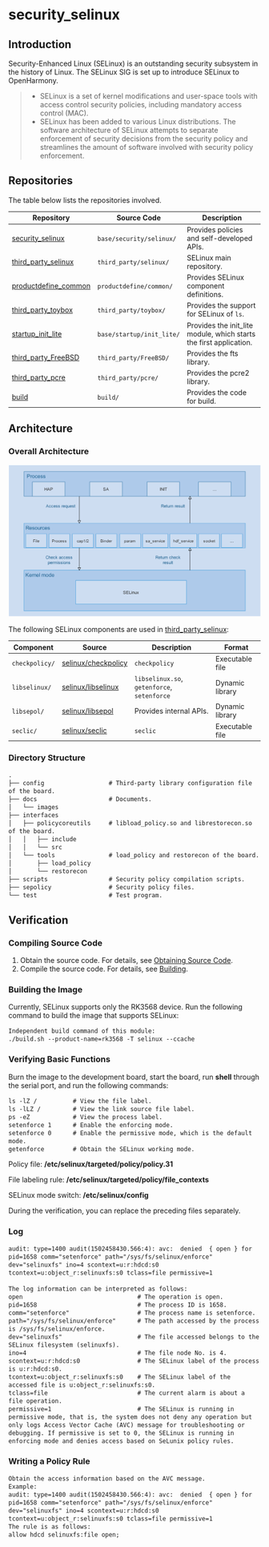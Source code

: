 # security_selinux

## Introduction

Security-Enhanced Linux (SELinux) is an outstanding security subsystem in the history of Linux. The SELinux SIG is set up to introduce SELinux to OpenHarmony.

> - SELinux is a set of kernel modifications and user-space tools with access control security policies, including mandatory access control (MAC).
> - SELinux has been added to various Linux distributions. The software architecture of SELinux attempts to separate enforcement of security decisions from the security policy and streamlines the amount of software involved with security policy enforcement.

## Repositories

The table below lists the repositories involved.

| Repository| Source Code| Description|
| --- | --- | --- |
| [security_selinux](https://gitee.com/openharmony/security_selinux.git) | `base/security/selinux/` | Provides policies and self-developed APIs.|
| [third_party_selinux](https://gitee.com/openharmony/third_party_selinux.git) | `third_party/selinux/` | SELinux main repository.|
| [productdefine_common](https://gitee.com/openharmony/productdefine_common.git) | `productdefine/common/` | Provides SELinux component definitions.|
| [third_party_toybox](https://gitee.com/openharmony/third_party_toybox.git) | `third_party/toybox/` | Provides the support for SELinux of `ls`.|
| [startup_init_lite](https://gitee.com/openharmony/startup_init_lite.git) | `base/startup/init_lite/` | Provides the init_lite module, which starts the first application.|
| [third_party_FreeBSD](https://gitee.com/openharmony/third_party_FreeBSD.git) | `third_party/FreeBSD/` | Provides the fts library.|
| [third_party_pcre](https://gitee.com/openharmony/third_party_pcre2.git) | `third_party/pcre/` | Provides the pcre2 library.|
| [build](https://gitee.com/openharmony/build.git) | `build/` | Provides the code for build.|

## Architecture

### Overall Architecture

![Overall architecture](docs/images/SELinux.png)

The following SELinux components are used in [third_party_selinux](https://gitee.com/openharmony/third_party_selinux.git):

| Component| Source| Description| Format|
| --- | --- | --- | --- |
| `checkpolicy/` | [selinux/checkpolicy](https://github.com/SELinuxProject/selinux/tree/cf853c1a0c2328ad6c62fb2b2cc55d4926301d6b/checkpolicy) | `checkpolicy` | Executable file|
| `libselinux/` | [selinux/libselinux](https://github.com/SELinuxProject/selinux/tree/cf853c1a0c2328ad6c62fb2b2cc55d4926301d6b/libselinux) | `libselinux.so`, `getenforce`, `setenforce`| Dynamic library|
| `libsepol/` | [selinux/libsepol](https://github.com/SELinuxProject/selinux/tree/cf853c1a0c2328ad6c62fb2b2cc55d4926301d6b/libsepol) | Provides internal APIs.| Dynamic library|
| `seclic/` | [selinux/seclic](https://github.com/SELinuxProject/selinux/tree/cf853c1a0c2328ad6c62fb2b2cc55d4926301d6b/secilc) | `seclic` | Executable file|


### Directory Structure

```
.
├── config                  # Third-party library configuration file of the board.
├── docs                    # Documents.
│   └── images
├── interfaces
│   ├── policycoreutils     # libload_policy.so and librestorecon.so of the board.
│   │   ├── include
│   │   └── src
│   └── tools               # load_policy and restorecon of the board.
│       ├── load_policy
│       └── restorecon
├── scripts                 # Security policy compilation scripts.
├── sepolicy                # Security policy files.
└── test                    # Test program.
```

## Verification

### Compiling Source Code

1. Obtain the source code. For details, see [Obtaining Source Code](https://gitee.com/openharmony/docs/blob/master/en/device-dev/quick-start/quickstart-standard-sourcecode-acquire.md).
1. Compile the source code. For details, see [Building](https://gitee.com/openharmony/docs/blob/master/en/device-dev/quick-start/quickstart-standard-running-hi3516-build.md).

### Building the Image

Currently, SELinux supports only the RK3568 device. Run the following command to build the image that supports SELinux:

```
Independent build command of this module:
./build.sh --product-name=rk3568 -T selinux --ccache
```
### Verifying Basic Functions

Burn the image to the development board, start the board, run **shell** through the serial port, and run the following commands:

```
ls -lZ /          # View the file label. 
ls -lLZ /         # View the link source file label.
ps -eZ            # View the process label.
setenforce 1      # Enable the enforcing mode.
setenforce 0      # Enable the permissive mode, which is the default mode.
getenforce        # Obtain the SELinux working mode.
```
Policy file: **/etc/selinux/targeted/policy/policy.31**

File labeling rule: **/etc/selinux/targeted/policy/file_contexts**

SELinux mode switch: **/etc/selinux/config**

During the verification, you can replace the preceding files separately.

### Log

```
audit: type=1400 audit(1502458430.566:4): avc:  denied  { open } for  pid=1658 comm="setenforce" path="/sys/fs/selinux/enforce" dev="selinuxfs" ino=4 scontext=u:r:hdcd:s0 tcontext=u:object_r:selinuxfs:s0 tclass=file permissive=1

The log information can be interpreted as follows:
open                                # The operation is open.
pid=1658                            # The process ID is 1658.
comm="setenforce"                   # The process name is setenforce.
path="/sys/fs/selinux/enforce"      # The path accessed by the process is /sys/fs/selinux/enforce.
dev="selinuxfs"                     # The file accessed belongs to the SELinux filesystem (selinuxfs).
ino=4                               # The file node No. is 4.
scontext=u:r:hdcd:s0                # The SELinux label of the process is u:r:hdcd:s0.
tcontext=u:object_r:selinuxfs:s0    # The SELinux label of the accessed file is u:object_r:selinuxfs:s0.
tclass=file                         # The current alarm is about a file operation.
permissive=1                        # The SELinux is running in permissive mode, that is, the system does not deny any operation but only logs Access Vector Cache (AVC) message for troubleshooting or debugging. If permissive is set to 0, the SELinux is running in enforcing mode and denies access based on SeLunix policy rules.  
```

### Writing a Policy Rule

```
Obtain the access information based on the AVC message.
Example:
audit: type=1400 audit(1502458430.566:4): avc:  denied  { open } for  pid=1658 comm="setenforce" path="/sys/fs/selinux/enforce" dev="selinuxfs" ino=4 scontext=u:r:hdcd:s0 tcontext=u:object_r:selinuxfs:s0 tclass=file permissive=1
The rule is as follows:
allow hdcd selinuxfs:file open;
```
